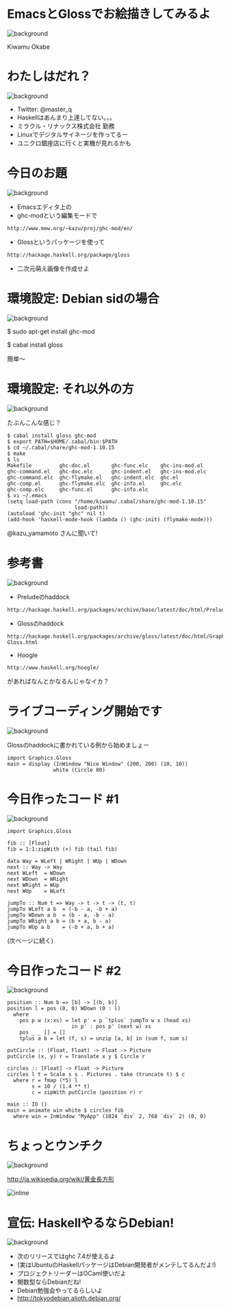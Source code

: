 # EmacsとGlossでお絵描きしてみるよ
![background](teapot.png)

Kiwamu Okabe

# わたしはだれ？

![background](MIRACLE-CI-base_2.png)

* Twitter: @master_q
* Haskellはあんまり上達してない。。。
* ミラクル・リナックス株式会社 勤務
* Linuxでデジタルサイネージを作ってるー
* ユニクロ銀座店に行くと実機が見れるかも

# 今日のお題

![background](sushi.png)

* Emacsエディタ上の
* ghc-modという編集モードで

~~~
http://www.mew.org/~kazu/proj/ghc-mod/en/
~~~

* Glossというパッケージを使って

~~~
http://hackage.haskell.org/package/gloss
~~~

* 二次元萌え画像を作成せよ

# 環境設定: Debian sidの場合

![background](easy.png)

$ sudo apt-get install ghc-mod

$ cabal install gloss

簡単〜

# 環境設定: それ以外の方

![background](messy.png)

たぶんこんな感じ？

~~~
$ cabal install gloss ghc-mod
$ export PATH=$HOME/.cabal/bin:$PATH
$ cd ~/.cabal/share/ghc-mod-1.10.15
$ make
$ ls
Makefile         ghc-doc.el       ghc-func.elc    ghc-ins-mod.el
ghc-command.el   ghc-doc.elc      ghc-indent.el   ghc-ins-mod.elc
ghc-command.elc  ghc-flymake.el   ghc-indent.elc  ghc.el
ghc-comp.el      ghc-flymake.elc  ghc-info.el     ghc.elc
ghc-comp.elc     ghc-func.el      ghc-info.elc
$ vi ~/.emacs
(setq load-path (cons "/home/kiwamu/.cabal/share/ghc-mod-1.10.15"
                      load-path))
(autoload 'ghc-init "ghc" nil t)
(add-hook 'haskell-mode-hook (lambda () (ghc-init) (flymake-mode)))
~~~

@kazu_yamamoto さんに聞いて!

# 参考書

![background](books.png)

* Preludeのhaddock

~~~
http://hackage.haskell.org/packages/archive/base/latest/doc/html/Prelude.html
~~~

* Glossのhaddock

~~~
http://hackage.haskell.org/packages/archive/gloss/latest/doc/html/Graphics-Gloss.html
~~~

* Hoogle

~~~
http://www.haskell.org/hoogle/
~~~

があればなんとかなるんじゃなイカ？

# ライブコーディング開始です

![background](guitar.png)

Glossのhaddockに書かれている例から始めましょー

~~~ {.haskell}
import Graphics.Gloss
main = display (InWindow "Nice Window" (200, 200) (10, 10))
               white (Circle 80)
~~~

# 今日作ったコード #1

![background](gears.png)

~~~ {.haskell}
import Graphics.Gloss

fib :: [Float]
fib = 1:1:zipWith (+) fib (tail fib)

data Way = WLeft | WRight | WUp | WDown
next :: Way -> Way
next WLeft  = WDown
next WDown  = WRight
next WRight = WUp
next WUp    = WLeft

jumpTo :: Num t => Way -> t -> t -> (t, t)
jumpTo WLeft a b  = (-b - a, -b + a)
jumpTo WDown a b  = (b - a, -b - a)
jumpTo WRight a b = (b + a, b - a)
jumpTo WUp a b    = (-b + a, b + a)
~~~

(次ページに続く)

# 今日作ったコード #2

![background](gears.png)

~~~ {.haskell}
position :: Num b => [b] -> [(b, b)]
position l = pos (0, 0) WDown (0 : l)
  where 
    pos p w (x:xs) = let p' = p `tplus` jumpTo w x (head xs)
                     in p' : pos p' (next w) xs
    pos _ _ [] = []
    tplus a b = let (f, s) = unzip [a, b] in (sum f, sum s)

putCircle :: (Float, Float) -> Float -> Picture
putCircle (x, y) r = Translate x y $ Circle r

circles :: [Float] -> Float -> Picture
circles l t = Scale s s . Pictures . take (truncate t) $ c
  where r = fmap (*5) l
        s = 10 / (1.4 ** t)
        c = zipWith putCircle (position r) r

main :: IO ()
main = animate win white $ circles fib
  where win = InWindow "MyApp" (1024 `div` 2, 768 `div` 2) (0, 0)
~~~

# ちょっとウンチク

![background](goldenratio.png)

http://ja.wikipedia.org/wiki/黄金長方形

![inline](golden_rect.png)

# 宣伝: HaskellやるならDebian!

![background](wheezy.png)

* 次のリリースではghc 7.4が使えるよ
* (実はUbuntuのHaskellパッケージはDebian開発者がメンテしてるんだよ!)
* プロジェクトリーダーはOCaml使いだよ
* 関数型ならDebianだね!
* Debian勉強会やってるらしいよ
* http://tokyodebian.alioth.debian.org/
